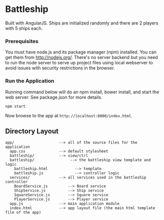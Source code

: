 # Battleship

Built with AngularJS. 
Ships are initialized randomly and there are 2 players with 5 ships each. 
### Prerequisites

You must have node.js and its package manager (npm) installed. You can get them from http://nodejs.org/. There's no server backend but you need to run the node server to serve up project files using local webserver to avoid issues with security restrictions in the browser.

### Run the Application

Running command below will do an npm install, bower install, and start the web server. See package.json for more details. 

```
npm start
```

Now browse to the app at `http://localhost:8000/index.html`.


## Directory Layout

```
app/                    --> all of the source files for the application
  app.css               --> default stylesheet
  battleship/           --> view/ctrl 
  battleship/                --> the battleship view template and logic
    battleship.html            --> template
    battleship.js              --> controller logic
  services/             --> all services used in the battleship controller
    BoardService.js         --> Board service
    ShipService.js          --> Ship service
    SquareService.js        --> Square service
    PlayerService.js        --> Player service
  app.js                --> main application module
  index.html            --> app layout file (the main html template file of the app)
```
